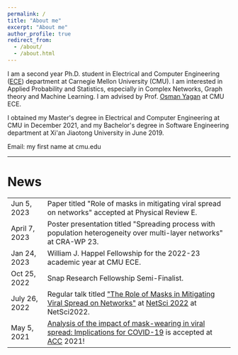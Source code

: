```yaml
---
permalink: /
title: "About me"
excerpt: "About me"
author_profile: true
redirect_from: 
  - /about/
  - /about.html
---
```

<style>
td, th {
   border: none!important;
}
</style>

I am a second year Ph.D. student  in
Electrical and Computer Engineering ([ECE](https://www.ece.cmu.edu/)) department at Carnegie Mellon University (CMU).
I am interested in Applied Probability and Statistics, 
especially in Complex Networks, Graph theory and Machine Learning.
I am advised by Prof. [Osman Yagan](http://users.ece.cmu.edu/~oyagan/) at CMU ECE.

I obtained my Master's degree in Electrical and Computer Engineering at CMU in December 2021,
and my Bachelor's degree in Software Engineering department at Xi'an Jiaotong University in June 2019.

Email: my first name at cmu.edu

---
# News

|               |                                                                                                                                                                                                                                        |
|---------------|----------------------------------------------------------------------------------------------------------------------------------------------------------------------------------------------------------------------------------------|
| Jun 5, 2023   | Paper titled "Role of masks in mitigating viral spread on networks" accepted at Physical Review E.                                                                                                                                     |
| April 7, 2023 | Poster presentation titled "Spreading process with population heterogeneity over multi-layer networks" at CRA-WP 23.                                                                                                                   |
| Jan 24, 2023  | William J. Happel Fellowship for the 2022-23 academic year at CMU ECE.                                                                                                                                                                 |
| Oct 25, 2022  | Snap Research Fellowship Semi-Finalist.                                                                                                                                                                                                |
| July 26, 2022 | Regular talk titled ["The Role of Masks in Mitigating Viral Spread on Networks"](https://arxiv.org/abs/2110.04398) at [NetSci 2022](https://easychair.org/smart-program/NetSci2022/index.html) at NetSci2022.                          |
| May 5, 2021   | [Analysis of the impact of mask-wearing in viral spread: Implications for COVID-19](https://ieeexplore.ieee.org/abstract/document/9482733) is accepted at [ACC](https://ieeexplore.ieee.org/xpl/conhome/1000030/all-proceedings) 2021! |



